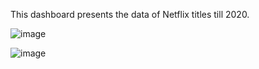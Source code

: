 This dashboard presents the data of Netflix titles till 2020. 

![image](https://github.com/user-attachments/assets/08454deb-7777-4bc9-8e9d-5138f879b7ac)

![image](https://github.com/user-attachments/assets/2c97ee62-fc34-4ab9-8e43-579ec60cb415)
